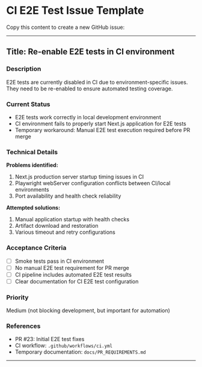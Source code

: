 # CI E2E Test Issue Template

Copy this content to create a new GitHub issue:

---

## Title: Re-enable E2E tests in CI environment

### Description

E2E tests are currently disabled in CI due to environment-specific issues. They need to be re-enabled to ensure automated testing coverage.

### Current Status

- E2E tests work correctly in local development environment
- CI environment fails to properly start Next.js application for E2E tests
- Temporary workaround: Manual E2E test execution required before PR merge

### Technical Details

**Problems identified:**
1. Next.js production server startup timing issues in CI
2. Playwright webServer configuration conflicts between CI/local environments
3. Port availability and health check reliability

**Attempted solutions:**
1. Manual application startup with health checks
2. Artifact download and restoration
3. Various timeout and retry configurations

### Acceptance Criteria

- [ ] Smoke tests pass in CI environment
- [ ] No manual E2E test requirement for PR merge
- [ ] CI pipeline includes automated E2E test results
- [ ] Clear documentation for CI E2E test configuration

### Priority

Medium (not blocking development, but important for automation)

### References

- PR #23: Initial E2E test fixes
- CI workflow: `.github/workflows/ci.yml`
- Temporary documentation: `docs/PR_REQUIREMENTS.md`

---